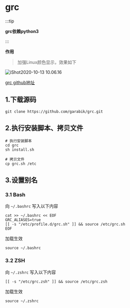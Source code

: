 # grc

:::tip

**grc依赖python3**

:::

**作用**

> 加强Linux颜色显示，效果如下

![iShot2020-10-13 10.06.16](https://gitea.pptfz.cn/pptfz/picgo-images/raw/branch/master/img/iShot2020-10-13%2010.06.16.png)



[grc github地址](https://github.com/garabik/grc)



## 1.下载源码

```shell
git clone https://github.com/garabik/grc.git
```



## 2.执行安装脚本、拷贝文件

```shell
# 执行安装脚本
cd grc
sh install.sh

# 拷贝文件
cp grc.sh /etc
```

 

## 3.设置别名

### 3.1 Bash

向 `~/.bashrc` 写入以下内容

```shell
cat >> ~/.bashrc << EOF
GRC_ALIASES=true
[[ -s "/etc/profile.d/grc.sh" ]] && source /etc/grc.sh
EOF
```



加载生效

```shell
source ~/.bashrc
```



### 3.2 ZSH

向 `~/.zshrc` 写入以下内容

```shell
[[ -s "/etc/grc.zsh" ]] && source /etc/grc.zsh
```



加载生效

```shell
source ~/.zshrc
```


